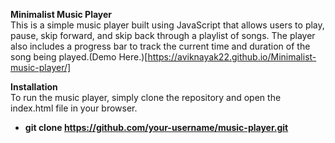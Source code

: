 **Minimalist Music Player**<br/>
This is a simple music player built using JavaScript that allows users to play, pause, skip forward, and skip back through a playlist of songs. The player also includes a progress bar to track the current time and duration of the song being played.(Demo Here.)[https://aviknayak22.github.io/Minimalist-music-player/]

**Installation**<br/>
To run the music player, simply clone the repository and open the index.html file in your browser.
* __git clone https://github.com/your-username/music-player.git__
